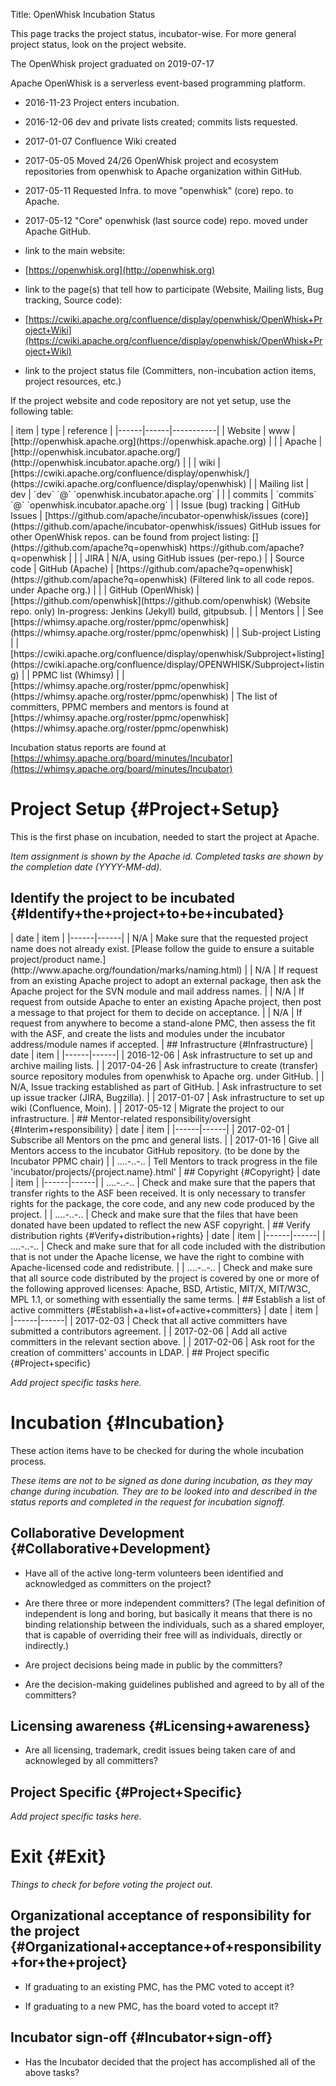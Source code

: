 Title: OpenWhisk Incubation Status
<link href="http://purl.org/DC/elements/1.0/" rel="schema.DC"></link>

This page tracks the project status, incubator-wise. For more general project status, look on the project website.


<span class="graduated">The OpenWhisk project graduated on 2019-07-17</span>


Apache OpenWhisk is a serverless event-based programming platform.



- 2016-11-23 Project enters incubation.

- 2016-12-06 dev and private lists created; commits lists requested.

- 2017-01-07 Confluence Wiki created

- 2017-05-05 Moved 24/26 OpenWhisk project and ecosystem repositories from openwhisk to Apache organization within GitHub.

- 2017-05-11 Requested Infra. to move "openwhisk" (core) repo. to Apache.

- 2017-05-12 "Core" openwhisk (last source code) repo. moved under Apache GitHub.


- link to the main website:


-  [https://openwhisk.org](http://openwhisk.org) 


- link to the page(s) that tell how to participate (Website, Mailing lists, Bug tracking, Source code):


-  [https://cwiki.apache.org/confluence/display/openwhisk/OpenWhisk+Project+Wiki](https://cwiki.apache.org/confluence/display/openwhisk/OpenWhisk+Project+Wiki) 


- link to the project status file (Committers, non-incubation action items, project resources, etc.)

If the project website and code repository are not yet setup, use the following table:


<tbody>| item | type | reference |
|------|------|-----------|
| Website | www |  [http://openwhisk.apache.org](https://openwhisk.apache.org)  |
|  | Apache |  [http://openwhisk.incubator.apache.org/](http://openwhisk.incubator.apache.org/)  |
|  | wiki |  [https://cwiki.apache.org/confluence/display/openwhisk/](https://cwiki.apache.org/confluence/display/openwhisk)  |
| Mailing list | dev |  `dev`  `@`  `openwhisk.incubator.apache.org`  |
|  | commits |  `commits`  `@`  `openwhisk.incubator.apache.org`  |
| Issue (bug) tracking | GitHub Issues |  [https://github.com/apache/incubator-openwhisk/issues (core)](https://github.com/apache/incubator-openwhisk/issues) GitHub issues for other OpenWhisk repos. can be found from project listing: [](https://github.com/apache?q=openwhisk) https://github.com/apache?q=openwhisk |
|  | JIRA | N/A, using GitHub issues (per-repo.) |
| Source code | GitHub (Apache) |  [https://github.com/apache?q=openwhisk](https://github.com/apache?q=openwhisk) (Filtered link to all code repos. under Apache org.) |
|  | GitHub (OpenWhisk) |  [https://github.com/openwhisk](https://github.com/openwhisk) (Website repo. only) In-progress: Jenkins (Jekyll) build, gitpubsub. |
| Mentors |  | See [https://whimsy.apache.org/roster/ppmc/openwhisk](https://whimsy.apache.org/roster/ppmc/openwhisk)  |
| Sub-project Listing |  |  [https://cwiki.apache.org/confluence/display/openwhisk/Subproject+listing](https://cwiki.apache.org/confluence/display/OPENWHISK/Subproject+listing)  |
| PPMC list (Whimsy) |  |  [https://whimsy.apache.org/roster/ppmc/openwhisk](https://whimsy.apache.org/roster/ppmc/openwhisk)  |
</tbody>
The list of committers, PPMC members and mentors is found at [https://whimsy.apache.org/roster/ppmc/openwhisk](https://whimsy.apache.org/roster/ppmc/openwhisk) 


Incubation status reports are found at [https://whimsy.apache.org/board/minutes/Incubator](https://whimsy.apache.org/board/minutes/Incubator) 


# Project Setup {#Project+Setup}

This is the first phase on incubation, needed to start the project at Apache.


 _Item assignment is shown by the Apache id._  _Completed tasks are shown by the completion date (YYYY-MM-dd)._ 


## Identify the project to be incubated {#Identify+the+project+to+be+incubated}

<tbody>| date | item |
|------|------|
| N/A | Make sure that the requested project name does not already exist. [Please follow the guide to ensure a suitable project/product name.](http://www.apache.org/foundation/marks/naming.html)  |
| N/A | If request from an existing Apache project to adopt an external package, then ask the Apache project for the SVN module and mail address names. |
| N/A | If request from outside Apache to enter an existing Apache project, then post a message to that project for them to decide on acceptance. |
| N/A | If request from anywhere to become a stand-alone PMC, then assess the fit with the ASF, and create the lists and modules under the incubator address/module names if accepted. |
</tbody>
## Infrastructure {#Infrastructure}

<tbody>| date | item |
|------|------|
| 2016-12-06 | Ask infrastructure to set up and archive mailing lists. |
| 2017-04-26 | Ask infrastructure to create (transfer) source repository modules from openwhisk to Apache org. under GitHub. |
| N/A, Issue tracking established as part of GitHub. | Ask infrastructure to set up issue tracker (JIRA, Bugzilla). |
| 2017-01-07 | Ask infrastructure to set up wiki (Confluence, Moin). |
| 2017-05-12 | Migrate the project to our infrastructure. |
</tbody>
## Mentor-related responsibility/oversight {#Interim+responsibility}

<tbody>| date | item |
|------|------|
| 2017-02-01 | Subscribe all Mentors on the pmc and general lists. |
| 2017-01-16 | Give all Mentors access to the incubator GitHub repository. (to be done by the Incubator PPMC chair) |
| ....-..-.. | Tell Mentors to track progress in the file 'incubator/projects/{project.name}.html' |
</tbody>
## Copyright {#Copyright}

<tbody>| date | item |
|------|------|
| ....-..-.. | Check and make sure that the papers that transfer rights to the ASF been received. It is only necessary to transfer rights for the package, the core code, and any new code produced by the project. |
| ....-..-.. | Check and make sure that the files that have been donated have been updated to reflect the new ASF copyright. |
</tbody>
## Verify distribution rights {#Verify+distribution+rights}

<tbody>| date | item |
|------|------|
| ....-..-.. | Check and make sure that for all code included with the distribution that is not under the Apache license, we have the right to combine with Apache-licensed code and redistribute. |
| ....-..-.. | Check and make sure that all source code distributed by the project is covered by one or more of the following approved licenses: Apache, BSD, Artistic, MIT/X, MIT/W3C, MPL 1.1, or something with essentially the same terms. |
</tbody>
## Establish a list of active committers {#Establish+a+list+of+active+committers}

<tbody>| date | item |
|------|------|
| 2017-02-03 | Check that all active committers have submitted a contributors agreement. |
| 2017-02-06 | Add all active committers in the relevant section above. |
| 2017-02-06 | Ask root for the creation of committers' accounts in LDAP. |
</tbody>
## Project specific {#Project+specific}

 _Add project specific tasks here._ 


# Incubation {#Incubation}

These action items have to be checked for during the whole incubation process.


 _These items are not to be signed as done during incubation, as they may change during incubation._  _They are to be looked into and described in the status reports and completed in the request for incubation signoff._ 


## Collaborative Development {#Collaborative+Development}


- Have all of the active long-term volunteers been identified and acknowledged as committers on the project?

- Are there three or more independent committers? (The legal definition of independent is long and boring, but basically it means that there is no binding relationship between the individuals, such as a shared employer, that is capable of overriding their free will as individuals, directly or indirectly.)

- Are project decisions being made in public by the committers?

- Are the decision-making guidelines published and agreed to by all of the committers?

## Licensing awareness {#Licensing+awareness}


- Are all licensing, trademark, credit issues being taken care of and acknowleged by all committers?

## Project Specific {#Project+Specific}

 _Add project specific tasks here._ 


# Exit {#Exit}

 _Things to check for before voting the project out._ 


## Organizational acceptance of responsibility for the project {#Organizational+acceptance+of+responsibility+for+the+project}


- If graduating to an existing PMC, has the PMC voted to accept it?

- If graduating to a new PMC, has the board voted to accept it?

## Incubator sign-off {#Incubator+sign-off}


- Has the Incubator decided that the project has accomplished all of the above tasks?
